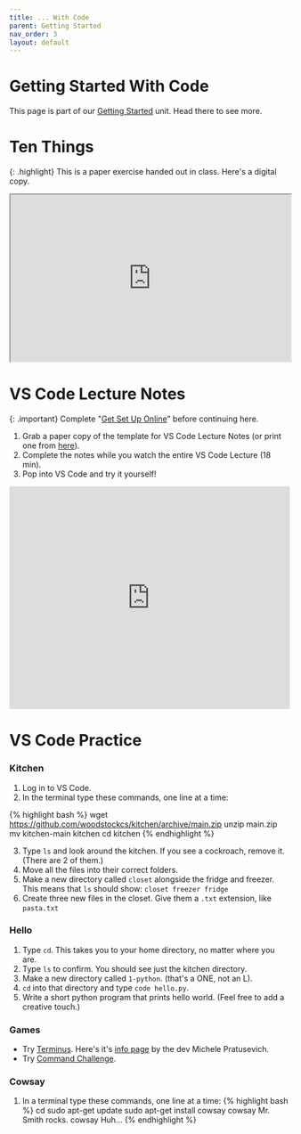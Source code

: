 ```yaml
---
title: ... With Code
parent: Getting Started
nav_order: 3
layout: default
---
```


# Getting Started With Code

This page is part of our [Getting Started](../) unit. Head there to see more.

# Ten Things

{: .highlight}
This is a paper exercise handed out in class. Here's a digital copy.

<iframe src="https://drive.google.com/file/d/1UWucnucE0gzNZwyc-XXkAhEkfK5KEGYb/preview" width="100%" height="300"></iframe>

# VS Code Lecture Notes

{: .important}
Complete "[Get Set Up Online](../with-this-class/#get-set-up-online)" before continuing here.

1. Grab a paper copy of the template for VS Code Lecture Notes (or print one from [here](https://docs.google.com/document/d/1cKwEOmN3cXCn1QIoKPLEmcSTBwF6e8PFn2B1XFRd9w8/edit)).
1. Complete the notes while you watch the entire VS Code Lecture (18 min).
1. Pop into VS Code and try it yourself!

<iframe width="100%" height="400" src="https://www.youtube.com/embed/Oi1lvJS4uS8?si=J26U13g-oKg-nl-B" title="YouTube video player" frameborder="0" allow="accelerometer; autoplay; clipboard-write; encrypted-media; gyroscope; picture-in-picture; web-share" referrerpolicy="strict-origin-when-cross-origin" allowfullscreen></iframe>

# VS Code Practice

### Kitchen

1. Log in to VS Code.
1. In the terminal type these commands, one line at a time:

{% highlight bash %}
wget https://github.com/woodstockcs/kitchen/archive/main.zip
unzip main.zip
mv kitchen-main kitchen
cd kitchen
{% endhighlight %}

3. Type `ls` and look around the kitchen. If you see a cockroach, remove it. (There are 2 of them.)
1. Move all the files into their correct folders.
1. Make a new directory called `closet` alongside the fridge and freezer. This means that `ls` should show: `closet freezer fridge`
1. Create three new files in the closet. Give them a `.txt` extension, like `pasta.txt`

### Hello

1. Type `cd`. This takes you to your home directory, no matter where you are.
1. Type `ls` to confirm. You should see just the kitchen directory.
1. Make a new directory called `1-python`. (that's a ONE, not an L).
1. `cd` into that directory and type `code hello.py`.
1. Write a short python program that prints hello world. (Feel free to add a creative touch.)

### Games

- Try [Terminus](https://web.mit.edu/mprat/Public/web/Terminus/Web/main.html). Here's it's [info page](https://www.mprat.org/projects/terminus/) by the dev Michele Pratusevich.
- Try [Command Challenge](https://cmdchallenge.com/).

### Cowsay

1. In a terminal type these commands, one line at a time:
   {% highlight bash %}
   cd
   sudo apt-get update
   sudo apt-get install cowsay
   cowsay Mr. Smith rocks.
   cowsay Huh...
   {% endhighlight %}

